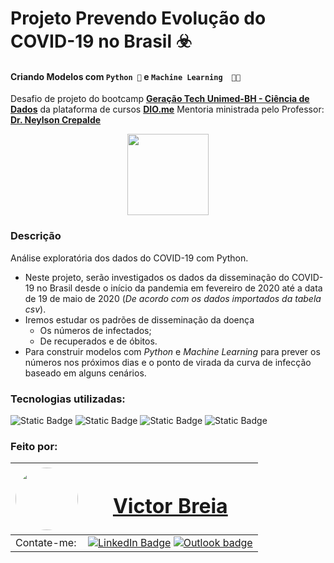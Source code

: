 # Projeto Prevendo Evolução do COVID-19 no Brasil ☣️

#### Criando Modelos com `Python 🐍` e `Machine Learning  🤖🧠`

Desafio de projeto do bootcamp [**Geração Tech Unimed-BH - Ciência de Dados**](https://web.dio.me/track/ee0706bf-2d0a-4c45-8611-c1ee3b5fee2d) da plataforma de cursos [**DIO.me**](https://dio.me)
Mentoria ministrada pelo Professor: [**Dr. Neylson Crepalde**](https://github.com/neylsoncrepalde)



<div align="center">

<a href="https://web.dio.me/track/geracao-tech-unimed-bh-ciencia-de-dados"><img src="https://hermes.dio.me/tracks/342f7392-a8b5-421f-bea9-d29f1fd8aae9.png" width="130"/></a>

</div>

<!-- <a href="link_certificado">
<img src="certificado" />
</a> -->

### Descrição

Análise exploratória dos dados do COVID-19 com Python.

- Neste projeto, serão investigados  os dados da disseminação do COVID-19 no Brasil desde o início da pandemia em fevereiro de 2020 até a data de 19 de maio de 2020 (*De acordo com os dados importados da tabela csv*).
- Iremos estudar os padrões de disseminação da doença
  - Os números de infectados;
  - De recuperados e de óbitos.
- Para construir modelos com *Python* e *Machine Learning* para prever os números nos próximos dias e o ponto de virada da curva de infecção baseado em alguns cenários.

### Tecnologias utilizadas: 

![Static Badge](https://img.shields.io/badge/Python-black?logo=Python&logoColor=green) ![Static Badge](https://img.shields.io/badge/Juptyter_Notebook-black?logo=jupyter&logoColor=orange) ![Static Badge](https://img.shields.io/badge/Pandas-black?logo=Pandas&logoColor=magenta) ![Static Badge](https://img.shields.io/badge/Machine_Learning-black?logo=rubocop&logoColor=pink)





### Feito por:

| <a  href="https://www.linkedin.com/in/victor-breia/"> <img  style="border-radius: 50%;"  src="https://i.imgur.com/lGrTp6M.png" width="100px;"  alt=""/> |<h1> [Victor Breia](https://www.linkedin.com/in/victor-breia/)</a>                                                                      </h1>                                                                                                                                                                                    |
| ----------------------------------------------------------------------------------------------------------------------------------------------------------------------------------------------------------------------------- | ---------------------------------------------------------------------------------------------------------------------------------------------------------------------------------------------------------------------------------------------------------------------------------------------------------------------- |
| Contate-me:                                                                                                                                                                                                                   | [![LinkedIn Badge](https://img.shields.io/badge/linkedin-blue?logo=linkedin&style=for-the-badge&logoColor=white)](https://www.linkedin.com/in/victor-breia/) [![Outlook badge](https://img.shields.io/badge/outlook-blue?logo=microsoftoutlook&style=for-the-badge&logoColor=white)](mailto:victordaschagas@outlook.com) |
